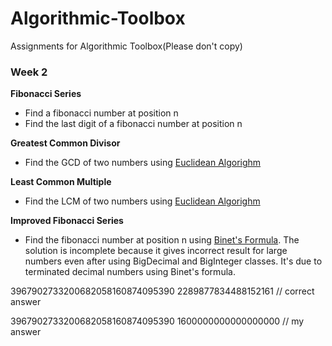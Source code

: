 # Algorithmic-Toolbox
Assignments for Algorithmic Toolbox(Please don't copy)

### Week 2

**Fibonacci Series**
* Find a fibonacci number at position n
* Find the last digit of a fibonacci number at position n

**Greatest Common Divisor**
* Find the GCD of two numbers using [Euclidean Algorighm](https://en.wikipedia.org/wiki/Euclidean_algorithm)

**Least Common Multiple**
* Find the LCM of two numbers using [Euclidean Algorighm](https://en.wikipedia.org/wiki/Euclidean_algorithm)

**Improved Fibonacci Series**
* Find the fibonacci number at position n using [Binet's Formula](http://www.maths.surrey.ac.uk/-sites/R.Knott/Fibonacci/hostedfibFormula.html#section1). The solution is incomplete because it gives incorrect result for large numbers even after using BigDecimal and BigInteger classes. It's due to terminated decimal numbers using Binet's formula.

3967902733200682058160874095390 2289877834488152161 // correct answer

3967902733200682058160874095390 1600000000000000000 // my answer
